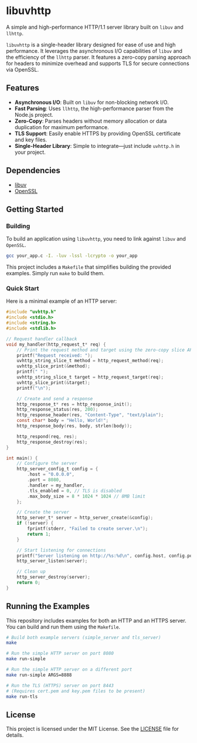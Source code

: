 # libuvhttp

A simple and high-performance HTTP/1.1 server library built on `libuv` and `llhttp`.

`libuvhttp` is a single-header library designed for ease of use and high performance. It leverages the asynchronous I/O capabilities of `libuv` and the efficiency of the `llhttp` parser. It features a zero-copy parsing approach for headers to minimize overhead and supports TLS for secure connections via OpenSSL.

## Features

-   **Asynchronous I/O**: Built on `libuv` for non-blocking network I/O.
-   **Fast Parsing**: Uses `llhttp`, the high-performance parser from the Node.js project.
-   **Zero-Copy**: Parses headers without memory allocation or data duplication for maximum performance.
-   **TLS Support**: Easily enable HTTPS by providing OpenSSL certificate and key files.
-   **Single-Header Library**: Simple to integrate—just include `uvhttp.h` in your project.

## Dependencies

-   [libuv](https://github.com/libuv/libuv)
-   [OpenSSL](https://www.openssl.org/)

## Getting Started

### Building

To build an application using `libuvhttp`, you need to link against `libuv` and `OpenSSL`.

```bash
gcc your_app.c -I. -luv -lssl -lcrypto -o your_app
```

This project includes a `Makefile` that simplifies building the provided examples. Simply run `make` to build them.

### Quick Start

Here is a minimal example of an HTTP server:

```c
#include "uvhttp.h"
#include <stdio.h>
#include <string.h>
#include <stdlib.h>

// Request handler callback
void my_handler(http_request_t* req) {
    // Print the request method and target using the zero-copy slice API
    printf("Request received: ");
    uvhttp_string_slice_t method = http_request_method(req);
    uvhttp_slice_print(&method);
    printf(" ");
    uvhttp_string_slice_t target = http_request_target(req);
    uvhttp_slice_print(&target);
    printf("\n");

    // Create and send a response
    http_response_t* res = http_response_init();
    http_response_status(res, 200);
    http_response_header(res, "Content-Type", "text/plain");
    const char* body = "Hello, World!";
    http_response_body(res, body, strlen(body));

    http_respond(req, res);
    http_response_destroy(res);
}

int main() {
    // Configure the server
    http_server_config_t config = {
        .host = "0.0.0.0",
        .port = 8080,
        .handler = my_handler,
        .tls_enabled = 0, // TLS is disabled
        .max_body_size = 8 * 1024 * 1024 // 8MB limit
    };

    // Create the server
    http_server_t* server = http_server_create(&config);
    if (!server) {
        fprintf(stderr, "Failed to create server.\n");
        return 1;
    }

    // Start listening for connections
    printf("Server listening on http://%s:%d\n", config.host, config.port);
    http_server_listen(server);

    // Clean up
    http_server_destroy(server);
    return 0;
}
```

## Running the Examples

This repository includes examples for both an HTTP and an HTTPS server. You can build and run them using the `Makefile`.

```bash
# Build both example servers (simple_server and tls_server)
make

# Run the simple HTTP server on port 8080
make run-simple

# Run the simple HTTP server on a different port
make run-simple ARGS=8888

# Run the TLS (HTTPS) server on port 8443
# (Requires cert.pem and key.pem files to be present)
make run-tls
```

## License

This project is licensed under the MIT License. See the [LICENSE](LICENSE) file for details.
